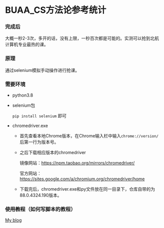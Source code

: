 # BUAA_CS方法论参考统计

### 完成后

大概一秒2-3次，多开的话，没有上限，一秒百次都是可能的。实测可以抢到北航计算机专业最热的课。

### 原理

通过selenium模拟手动操作进行抢课。

### 需要环境

+ python3.8

+ selenium包

  `pip install selenium` 即可

+ chromedriver.exe

  + 首先查看本地Chrome版本，在Chrome输入栏中输入`chrome://version/`后第一行为版本号。

  + 之后下载相应版本的chromedriver

    镜像网站：https://npm.taobao.org/mirrors/chromedriver/

    官方网站：https://sites.google.com/a/chromium.org/chromedriver/home
    
  + 下载完后，chromedriver.exe和py文件放在同一目录下，仓库自带的为88.0.4324.190版本。

### ~~使用教程~~（如何写脚本的教程）

[My blog](https://wandy666.github.io./2021/03/08/qiangker/)
